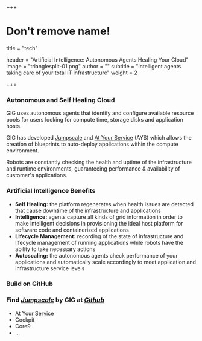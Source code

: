 +++
# Don't remove name!
title = "tech"

header = "Artificial Intelligence: Autonomous Agents Healing Your Cloud"
image = "trianglesplit-01.png"
author = ""
subtitle = "Intelligent agents taking care of your total IT infrastructure"
weight = 2

+++

### Autonomous and Self Healing Cloud

GIG uses autonomous agents that identify and configure available resource pools for users looking for compute time, storage disks and application hosts.

GIG has developed [Jumpscale](https://github.com/jumpscale) and [At Your Service](https://github.com/Jumpscale/ays9) (AYS) which allows the creation of blueprints to auto-deploy applications within the compute environment.

Robots are constantly checking the health and uptime of the infrastructure and runtime environments, guaranteeing performance & availability of customer's applications.

### Artificial Intelligence Benefits

* **Self Healing:** the platform regenerates when health issues are detected that cause downtime of the infrastructure and applications  
* **Intelligence:** agents capture all kinds of grid information in order to make intelligent decisions in provisioning the ideal host platform for software code and containerized applications
* **Lifecycle Management:** recording of the state of infrastructure and lifecycle management of running applications while robots have the ability to take necessary actions
* **Autoscaling:** the autonomous agents check performance of your applications and automatically scale accordingly to meet application and infrastructure service levels

### Build on GitHub

### Find *[Jumpscale](https://github.com/jumpscale)* by GIG at *[Github](https://github.com/jumpscale)*
* At Your Service
* Cockpit
* Core9
* ...

